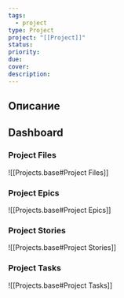 ```yaml
---
tags:
  - project
type: Project
project: "[[Project]]"
status:
priority:
due:
cover:
description:
---
```

## Описание



## Dashboard

### Project Files

![[Projects.base#Project Files]]

### Project Epics

![[Projects.base#Project Epics]]

### Project Stories

![[Projects.base#Project Stories]]

### Project Tasks

![[Projects.base#Project Tasks]]
